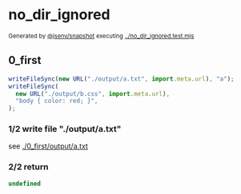 # no_dir_ignored

<sub>
  Generated by <a href="https://github.com/jsenv/core/tree/main/packages/independent/snapshot">@jsenv/snapshot</a> executing <a href="../no_dir_ignored.test.mjs">../no_dir_ignored.test.mjs</a>
</sub>

## 0_first

```js
writeFileSync(new URL("./output/a.txt", import.meta.url), "a");
writeFileSync(
  new URL("./output/b.css", import.meta.url),
  "body { color: red; }",
);
```

### 1/2 write file "./output/a.txt"

see [./0_first/output/a.txt](./0_first/output/a.txt)

### 2/2 return

```js
undefined
```